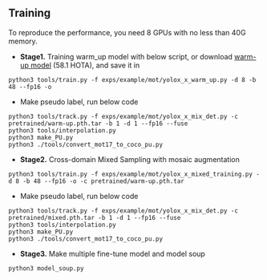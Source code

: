 ## Training

To reproduce the performance, you need 8 GPUs with no less than 40G memory.

- **Stage1.** Training warm_up model with below script, or download [warm-up model](-) (58.1 HOTA), and save it in
```
python3 tools/train.py -f exps/example/mot/yolox_x_warm_up.py -d 8 -b 48 --fp16 -o
```
- Make pseudo label, run below code 
```
python3 tools/track.py -f exps/example/mot/yolox_x_mix_det.py -c pretrained/warm-up.pth.tar -b 1 -d 1 --fp16 --fuse
python3 tools/interpolation.py
python3 make_PU.py
python3 ./tools/convert_mot17_to_coco_pu.py
```

- **Stage2.** Cross-domain Mixed Sampling with mosaic augmentation
```
python3 tools/train.py -f exps/example/mot/yolox_x_mixed_training.py -d 8 -b 48 --fp16 -o -c pretrained/warm-up.pth.tar
```
- Make pseudo label, run below code 
```
python3 tools/track.py -f exps/example/mot/yolox_x_mix_det.py -c pretrained/mixed.pth.tar -b 1 -d 1 --fp16 --fuse
python3 tools/interpolation.py
python3 make_PU.py
python3 ./tools/convert_mot17_to_coco_pu.py
```
- **Stage3.** Make multiple fine-tune model and model soup
```
python3 model_soup.py
```
